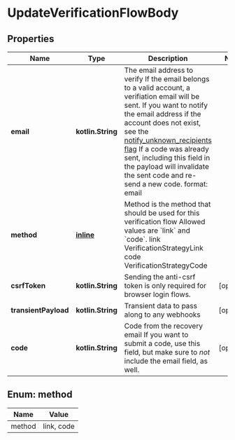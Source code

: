 
# UpdateVerificationFlowBody

## Properties
| Name | Type | Description | Notes |
| ------------ | ------------- | ------------- | ------------- |
| **email** | **kotlin.String** | The email address to verify  If the email belongs to a valid account, a verifiation email will be sent.  If you want to notify the email address if the account does not exist, see the [notify_unknown_recipients flag](https://www.ory.sh/docs/kratos/self-service/flows/verify-email-account-activation#attempted-verification-notifications)  If a code was already sent, including this field in the payload will invalidate the sent code and re-send a new code.  format: email |  |
| **method** | [**inline**](#Method) | Method is the method that should be used for this verification flow  Allowed values are &#x60;link&#x60; and &#x60;code&#x60;. link VerificationStrategyLink code VerificationStrategyCode |  |
| **csrfToken** | **kotlin.String** | Sending the anti-csrf token is only required for browser login flows. |  [optional] |
| **transientPayload** | **kotlin.String** | Transient data to pass along to any webhooks |  [optional] |
| **code** | **kotlin.String** | Code from the recovery email  If you want to submit a code, use this field, but make sure to _not_ include the email field, as well. |  [optional] |


<a id="Method"></a>
## Enum: method
| Name | Value |
| ---- | ----- |
| method | link, code |



